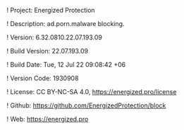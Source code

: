 ! Project: Energized Protection

! Description: ad.porn.malware blocking.

! Version: 6.32.0810.22.07.193.09

! Build Version: 22.07.193.09

! Build Date: Tue, 12 Jul 22 09:08:42 +06

! Version Code: 1930908

! License: CC BY-NC-SA 4.0, https://energized.pro/license

! Github: https://github.com/EnergizedProtection/block

! Web: https://energized.pro
